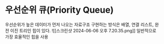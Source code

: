 # 우선순위 큐(Priority Queue)
우선순위가 높은 데이터가 먼저 나오는 자료구죠
구현하는 방식은 배열, 연결 리스트, 완전 이진 트리인 힙이 있다.
![[스크린샷 2024-06-06 오후 7.20.35.png]]
일반적으로 가장 효율적인 힙을 사용